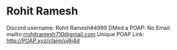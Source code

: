 # Rohit Ramesh

Discord username: Rohit Ramesh#4999
DMed a POAP: No
Email: mailto:rrohitramesh710@gmail.com
Unique POAP Link: http://POAP.xyz/claim/uj8j4d